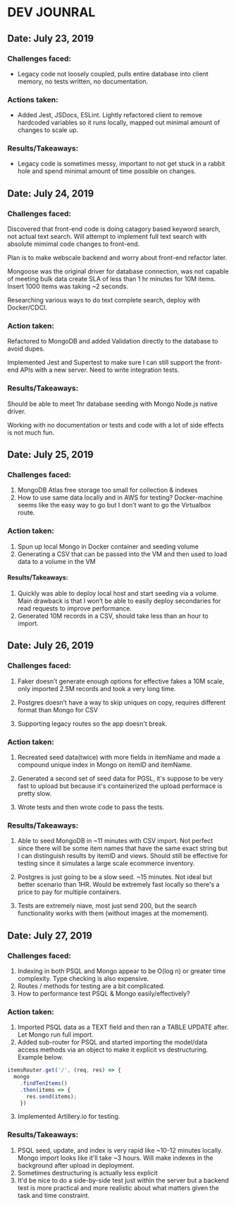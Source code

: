 # DEV JOUNRAL

## Date: July 23, 2019

### Challenges faced:

- Legacy code not loosely coupled, pulls entire database into client memory, no tests written, no documentation.

### Actions taken:

- Added Jest, JSDocs, ESLint. Lightly refactored client to remove hardcoded variables so it runs locally, mapped out minimal amount of changes to scale up.

### Results/Takeaways:

- Legacy code is sometimes messy, important to not get stuck in a rabbit hole and spend minimal amount of time possible on changes.

## Date: July 24, 2019

### Challenges faced:

Discovered that front-end code is doing catagory based keyword search, not actual text search. Will attempt to implement full text search with absolute mimimal code changes to front-end.

Plan is to make webscale backend and worry about front-end refactor later.

Mongoose was the original driver for database connection, was not capable of meeting bulk data create SLA of less than 1 hr minutes for 10M items. Insert 1000 items was taking ~2 seconds.

Researching various ways to do text
complete search, deploy with Docker/CDCI.

### Action taken:

Refactored to MongoDB and added Validation directly to the database to avoid dupes.

Implemented Jest and Supertest to make sure I can still support the front-end APIs with a new server. Need to write integration tests.

### Results/Takeaways:

Should be able to meet 1hr database seeding with Mongo Node.js native driver.

Working with no documentation or tests and code with a lot of side effects is not much fun.

## Date: July 25, 2019

### Challenges faced:

1. MongoDB Atlas free storage too small for collection & indexes
2. How to use same data locally and in AWS for testing? Docker-machine seems like the easy way to go but I don’t want to go the Virtualbox route.

### Action taken:

1. Spun up local Mongo in Docker container and seeding volume
2. Generating a CSV that can be passed into the VM and then used to load data to a volume in the VM

#### Results/Takeaways:

1. Quickly was able to deploy local host and start seeding via a volume. Main drawback is that I won’t be able to easily deploy secondaries for read requests to improve performance.
2. Generated 10M records in a CSV, should take less than an hour to import.

## Date: July 26, 2019

### Challenges faced:

1. Faker doesn’t generate enough options for effective fakes a 10M scale, only imported 2.5M records and took a very long time.

2. Postgres doesn’t have a way to skip uniques on copy, requires different format than Mongo for CSV

3. Supporting legacy routes so the app doesn't break.

### Action taken:

1. Recreated seed data(twice) with more fields in itemName and made a compound unique index in Mongo on itemID and itemName.

2. Generated a second set of seed data for PGSL, it's suppose to be very fast to upload but because it's containerized the upload performace is pretty slow.

3. Wrote tests and then wrote code to pass the tests.

### Results/Takeaways:

1. Able to seed MongoDB in ~11 minutes with CSV import. Not perfect since there will be some item names that have the same exact string but I can distinguish results by itemID and views. Should still be effective for testing since it simulates a large scale ecommerce inventory.

2. Postgres is just going to be a slow seed. ~15 minutes. Not ideal but better scenario than 1HR. Would be extremely fast locally so there's a price to pay for multiple containers.

3. Tests are extremely niave, most just send 200, but the search functionality works with them (without images at the momement).

## Date: July 27, 2019

### Challenges faced:

1. Indexing in both PSQL and Mongo appear to be O(log n) or greater time complexity. Type checking is also expensive.
2. Routes / methods for testing are a bit complicated.
3. How to performance test PSQL & Mongo easily/effectively?

### Action taken:

1. Imported PSQL data as a TEXT field and then ran a TABLE UPDATE after. Let Mongo run full import.
2. Added sub-router for PSQL and started importing the model/data access methods via an object to make it explicit vs destructuring. Example below.

```javascript
itemsRouter.get('/', (req, res) => {
  mongo
    .findTenItems()
    .then(items => {
      res.send(items);
    })
```

3. Implemented Artillery.io for testing.

### Results/Takeaways:

1. PSQL seed, update, and index is very rapid like ~10-12 minutes locally. Mongo import looks like it'll take ~3 hours. Will make indexes in the background after upload in deployment.
2. Sometimes destructuring is actually less explicit
3. It'd be nice to do a side-by-side test just within the server but a backend test is more practical and more realistic about what matters given the task and time constraint.
